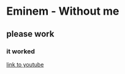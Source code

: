 <html>
  <head>
    <title>oh yeah</title>
    <meat charset="utf-8">
  </head>

  <body>
      <h1> Eminem - Without me </h1>
      <h2> please work </h2>
      <h3> it worked </h3>
      <a href="https://www.youtube.com/watch?v=BA_c3bGQXlQ&pbjreload=10" target="_blank"> link to youtube </a>
  </body>
</html>
